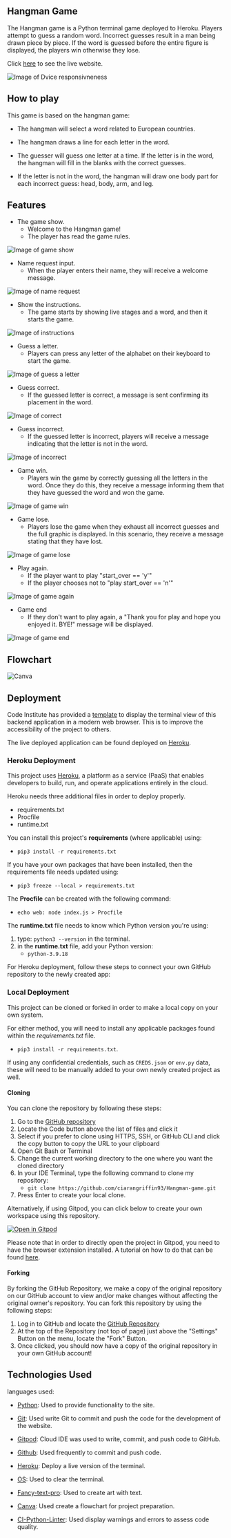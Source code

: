 ## Hangman Game

The Hangman game is a Python terminal game deployed to Heroku. Players attempt to guess a random word. Incorrect guesses result in a man being drawn piece by piece. If the word is guessed before the entire figure is displayed, the players win otherwise they lose.

Click [here](https://hangman-game-30a164540c0f.herokuapp.com/) to see the live website.

![Image of Dvice responsivneness](/documentation/images/screenshot-game.png)

## How to play

This game is based on the hangman game:

* The hangman will select a word related to European countries.

* The hangman draws a line for each letter in the word.

* The guesser will guess one letter at a time. If the letter is in the word, the hangman will fill in the blanks with the correct guesses.

* If the letter is not in the word, the hangman will draw one body part for each incorrect guess: head, body, arm, and leg.

## Features

* The game show.
  * Welcome to the Hangman game!
  * The player has read the game rules.

![Image of game show](/documentation/images/game-rule.png)

* Name request input.
  * When the player enters their name, they will receive a welcome message.

![Image of name request](/documentation/images/enter-name.png)

* Show the instructions.
  * The game starts by showing live stages and a word, and then it starts the game.

![Image of instructions](/documentation/images/instructions.png)

* Guess a letter.
  * Players can press any letter of the alphabet on their keyboard to start the game.

![Image of guess a letter](/documentation/images/guess-letter.png)

* Guess correct. 
  * If the guessed letter is correct, a message is sent confirming its placement in the word.

![Image of correct](/documentation/images/guess-correct.png)

* Guess incorrect.
  * If the guessed letter is incorrect, players will receive a message indicating that the letter is not in the word.

![Image of incorrect](/documentation/images/guess-incorrect.png)

* Game win.
  * Players win the game by correctly guessing all the letters in the word. Once they do this, they receive a message informing them that they have guessed the word and won the game.

![Image of game win](/documentation/images/win-game.png)

* Game lose.
  * Players lose the game when they exhaust all incorrect guesses and the full graphic is displayed. In this scenario, they receive a message stating that they have lost.

![Image of game lose](/documentation/images/lose-game.png)

* Play again.
   * If the player want to play "start_over == 'y'"
	* If the player chooses not to "play start_over == 'n'"

![Image of game again](/documentation/images/play-again.png)

* Game end
  * If they don't want to play again, a "Thank you for play and hope you enjoyed it. BYE!" message will be displayed.

![Image of game end](/documentation/images/game-end.png)	

## Flowchart

![Canva](/documentation/images/canva)

## Deployment

Code Institute has provided a [template](https://github.com/Code-Institute-Org/python-essentials-template) to display the terminal view of this backend application in a modern web browser.
This is to improve the accessibility of the project to others.

The live deployed application can be found deployed on [Heroku](https://hangman-game-30a164540c0f.herokuapp.com).

### Heroku Deployment

This project uses [Heroku](https://www.heroku.com), a platform as a service (PaaS) that enables developers to build, run, and operate applications entirely in the cloud.

Heroku needs three additional files in order to deploy properly.

- requirements.txt
- Procfile
- runtime.txt

You can install this project's **requirements** (where applicable) using:

- `pip3 install -r requirements.txt`

If you have your own packages that have been installed, then the requirements file needs updated using:

- `pip3 freeze --local > requirements.txt`

The **Procfile** can be created with the following command:

- `echo web: node index.js > Procfile`

The **runtime.txt** file needs to know which Python version you're using:
1. type: `python3 --version` in the terminal.
2. in the **runtime.txt** file, add your Python version:
	- `python-3.9.18`

For Heroku deployment, follow these steps to connect your own GitHub repository to the newly created app:


### Local Deployment

This project can be cloned or forked in order to make a local copy on your own system.

For either method, you will need to install any applicable packages found within the *requirements.txt* file.

- `pip3 install -r requirements.txt`.

If using any confidential credentials, such as `CREDS.json` or `env.py` data, these will need to be manually added to your own newly created project as well.

#### Cloning

You can clone the repository by following these steps:

1. Go to the [GitHub repository](https://github.com/ciarangriffin93/Hangman-game) 
2. Locate the Code button above the list of files and click it 
3. Select if you prefer to clone using HTTPS, SSH, or GitHub CLI and click the copy button to copy the URL to your clipboard
4. Open Git Bash or Terminal
5. Change the current working directory to the one where you want the cloned directory
6. In your IDE Terminal, type the following command to clone my repository:
	- `git clone https://github.com/ciarangriffin93/Hangman-game.git`
7. Press Enter to create your local clone.

Alternatively, if using Gitpod, you can click below to create your own workspace using this repository.

[![Open in Gitpod](https://gitpod.io/button/open-in-gitpod.svg)](https://gitpod.io/#https://github.com/ciarangriffin93/Hangman-game)

Please note that in order to directly open the project in Gitpod, you need to have the browser extension installed.
A tutorial on how to do that can be found [here](https://www.gitpod.io/docs/configure/user-settings/browser-extension).

#### Forking

By forking the GitHub Repository, we make a copy of the original repository on our GitHub account to view and/or make changes without affecting the original owner's repository.
You can fork this repository by using the following steps:

1. Log in to GitHub and locate the [GitHub Repository](https://github.com/ciarangriffin93/Hangman-game)
2. At the top of the Repository (not top of page) just above the "Settings" Button on the menu, locate the "Fork" Button.
3. Once clicked, you should now have a copy of the original repository in your own GitHub account!

## Technologies Used

languages used:

* [Python](https://www.python.org/): Used to provide functionality to the site.

* [Git](https://git-scm.com): Used write Git to commit and push the code for the development of the website. 

* [Gitpod](https://gitpod.io): Cloud IDE was used to write, commit, and push code to GitHub.

* [Github](https://github.com): Used frequently to commit and push code.

* [Heroku](https://dashboard.heroku.com/apps): Deploy a live version of the terminal.

* [OS](https://docs.python.org/3/library/os.html): Used to clear the terminal.

* [Fancy-text-pro](https://www.fancytextpro.com/): Used to create art with text.

* [Canva](https://www.canva.com/online-whiteboard/flowcharts/): Used create a flowchart for project preparation.

* [CI-Python-Linter](https://pep8ci.herokuapp.com/): Used display warnings and errors to assess code quality.